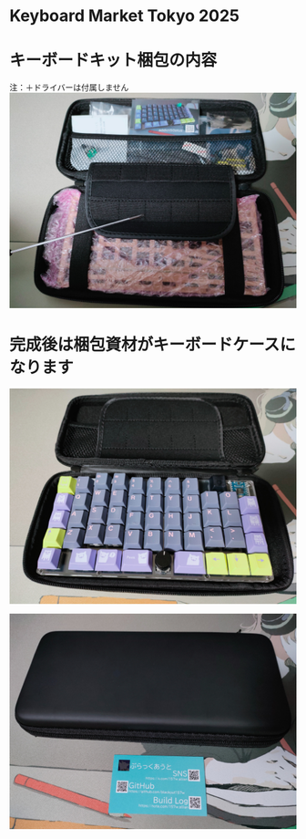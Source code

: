 # Keyboard Market Tokyo 2025

# キーボードキット梱包の内容
注：＋ドライバーは付属しません
![addictnakami](images/addictnakami.jpg)

# 完成後は梱包資材がキーボードケースになります
![addictcase](images/addictcase.jpg)

![addictmeishi](images/addictmeishi.jpg)
